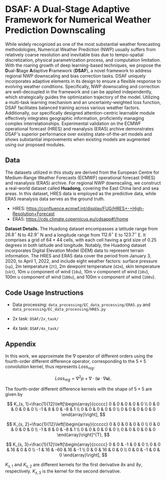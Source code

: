 # DSAF: A Dual-Stage Adaptive Framework for Numerical Weather Prediction Downscaling

While widely recognized as one of the most substantial weather forecasting methodologies, Numerical Weather Prediction (NWP) usually suffers from relatively coarse resolution and inevitable bias due to tempo-spatial discretization, physical parametrization process, and computation limitation. With the roaring growth of deep learning-based techniques, we propose the **D**ual-**S**tage **A**daptive **F**ramework (**DSAF**), a novel framework to address regional NWP downscaling and bias correction tasks. DSAF uniquely incorporates adaptive elements in its design to ensure a flexible response to evolving weather conditions. Specifically, NWP downscaling and correction are well-decoupled in the framework and can be applied independently, which strategically guides the optimization trajectory of the model. Utilizing a multi-task learning mechanism and an uncertainty-weighted loss function, DSAF facilitates balanced training across various weather factors. Additionally, our specifically designed attention-centric learnable module effectively integrates geographic information, proficiently managing complex interrelationships. Experimental validation on the ECMWF operational forecast (HRES) and reanalysis (ERA5) archive demonstrates DSAF's superior performance over existing state-of-the-art models and shows substantial improvements when existing models are augmented using our proposed modules.

## Data
The datasets utilized in this study are derived from the European Centre for Medium-Range Weather Forecasts (ECMWF) operational forecast (HRES) and reanalysis (ERA5) archive. For regional NWP downscaling, we construct a real-world dataset called **Huadong**, covering the East China land and sea areas. In this dataset, HRES data is employed as the predictive data, while ERA5 reanalysis data serves as the ground truth.

- HRES: https://confluence.ecmwf.int/display/FUG/HRES+-+High-Resolution+Forecast
- ERA5: https://cds.climate.copernicus.eu/cdsapp#!/home

**Dataset Details.** The Huadong dataset encompasses a latitude range from $26.8^\circ$ N to $42.9^\circ$ N and a longitude range from $112.6^\circ$ E to $123.7^\circ$ E. It comprises a grid of $64 \times 44$ cells, with each cell having a grid size of 0.25 degrees in both latitude and longitude. Notably, the Huadong dataset incorporates Digital Elevation Model (DEM) data to represent terrain information. The HRES and ERA5 data cover the period from January 3, 2020, to April 1, 2022, and include eight weather factors: surface pressure (`sp`), 2m temperature (`2t`), 2m dewpoint temperature (`d2m`), skin temperature (`skt`), 10m u component of wind (`10u`), 10m v component of wind (`10v`), 100m u component of wind (`100u`), and 100m v component of wind (`100v`).

## Code Usage Instructions

- Data processing: `data_processing/EC_data_processing/ERA5.py` and `data_processing/EC_data_processing/HRES.py`

- 2x task: `DSAF/2x_task/`

- 4x task: `DSAF/4x_task/`

## Appendix
In this work, we approximate the $\nabla$ operator of different orders using the fourth-order different difference operator, corresponding to the $5\times5$ convolution kernel, thus represents $Loss_{reg}$.

$$
Loss_{reg} = \nabla^2 p + \nabla \cdot (\mathbf{u} \cdot \nabla \mathbf{u}). 
$$

The fourth-order different difference kernels with the shape of $5 \times 5$ are given by

$$
K_{s, 1}=\frac{1}{12}\left[\begin{array}{ccccc}
0 & 0 & 0 & 0 & 0 \\
0 & 0 & 0 & 0 & 0 \\
-1 & 8 & 0 & -8 & 1 \\
0 & 0 & 0 & 0 & 0 \\
0 & 0 & 0 & 0 & 0
\end{array}\right],
$$

$$
K_{s, 2}=\frac{1}{12}\left[\begin{array}{ccccc}
0 & 0 & 0 & 0 & 0 \\
0 & 0 & 0 & 0 & 0 \\
-1 & 8 & 0 & -8 & 1 \\
0 & 0 & 0 & 0 & 0 \\
0 & 0 & 0 & 0 & 0
\end{array}\right]^{T},
$$

$$
K_{s, 3}=\frac{1}{12}\left[\begin{array}{ccccc}
0 & 0 & -1 & 0 & 0 \\
0 & 0 & 16 & 0 & 0 \\
-1 & 16 & -60 & 16 & -1 \\
0 & 0 & 16 & 0 & 0 \\
0 & 0 & -1 & 0 & 0
\end{array}\right],
$$

$K_{s, 1}$ and $K_{s, 2}$ are different kernels for the first derivative $\partial x$ and $\partial y$, respectively. $K_{s, 3}$ is the kernel for the second derivative. 
